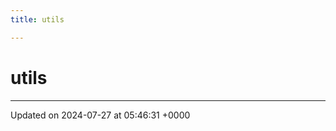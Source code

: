 ```yaml
---
title: utils

---
```


# utils








-------------------------------

Updated on 2024-07-27 at 05:46:31 +0000